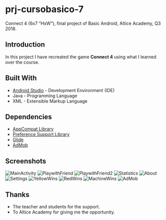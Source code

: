 # prj-cursobasico-7

Connect 4 (6x7 “HxW”), final project of Basic Android, Altice Academy, Q3 2018.

## Introduction

In this project I have recreated the game **Connect 4** using what I learned over the course.

## Built With

* [Android Studio](https://developer.android.com/studio/) - Development Environment (IDE)
* Java - Programming Language
* XML - Extensible Markup Language

## Dependencies

* [AppCompat Library](https://developer.android.com/topic/libraries/support-library/packages#v7-appcompat)
* [Preference Support Library](https://developer.android.com/topic/libraries/support-library/packages#v7-preference)
* [Glide](https://github.com/bumptech/glide)
* [AdMob](https://developers.google.com/admob/android/quick-start)

## Screenshots
![MainActivity](https://image.ibb.co/na9Kae/mini_Screenshot_1533337815.png "MainActivity")
![PlaywithFriend](https://image.ibb.co/mDni1K/mini_Screenshot_1533337834.png "PlaywithFriend")
![PlaywithFriend2](https://image.ibb.co/njQsve/mini_Screenshot_1533337843.png "PlaywithFriend2")
![Statistics](https://image.ibb.co/m7Oeae/mini_Screenshot_1533337899.png "Statistics")
![About](https://image.ibb.co/f6Gzae/mini_Screenshot_1533337917.png "About")
![Settings](https://image.ibb.co/dnbMoz/mini_Screenshot_1533337903.png "Settings")
![YellowWins](https://image.ibb.co/hR0E8z/mini_Screenshot_1533337953.png "YellowWins")
![RedWins](https://image.ibb.co/ejnu8z/mini_Screenshot_1533338029.png "RedWins")
![MachineWins](https://image.ibb.co/fOK7Tz/mini_Screenshot_1533338001.png "MachineWins")
![AdMob](https://image.ibb.co/iHrAgK/mini_Screenshot_1533337878.png "AdMob")

## Thanks

* The teacher and students for the support.
* To Altice Academy for giving me the opportunity.

